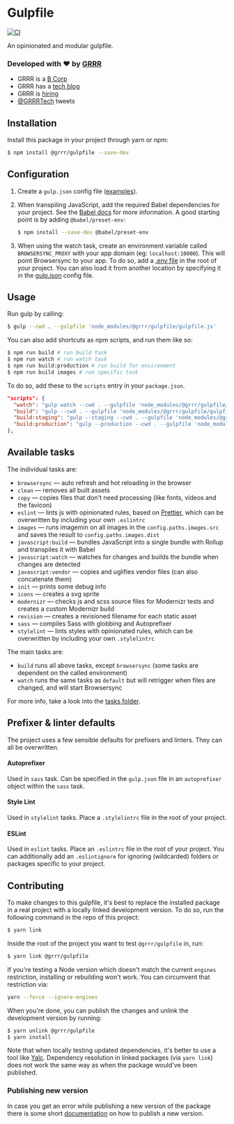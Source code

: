 # Gulpfile

[![CI](https://github.com/grrr-amsterdam/gulpfile/actions/workflows/ci.yml/badge.svg)](https://github.com/grrr-amsterdam/gulpfile/actions/workflows/ci.yml)

An opinionated and modular gulpfile.

### Developed with ❤️ by [GRRR](https://grrr.nl)

-   GRRR is a [B Corp](https://grrr.nl/en/b-corp/)
-   GRRR has a [tech blog](https://grrr.tech/)
-   GRRR is [hiring](https://grrr.nl/en/jobs/)
-   [@GRRRTech](https://twitter.com/grrrtech) tweets

## Installation

Install this package in your project through yarn or npm:

```sh
$ npm install @grrr/gulpfile --save-dev
```

## Configuration

1. Create a `gulp.json` config file ([examples](https://github.com/grrr-amsterdam/gulpfile/tree/master/examples)).

2. When transpiling JavaScript, add the required Babel dependencies for your project.
   See the [Babel docs](https://babeljs.io/docs/plugins/preset-env/) for more information. A good starting point is by adding `@babel/preset-env`:

    ```sh
    $ npm install --save-dev @babel/preset-env
    ```

3. When using the watch task, create an environment variable called `BROWSERSYNC_PROXY` with your app domain (eg: `localhost:10000`). This will point Browsersync to your app. To do so, add a [.env file](https://github.com/grrr-amsterdam/gulpfile/tree/master/examples/.env.example) in the root of your project. You can also load it from another location by specifying it in the [gulp.json](https://github.com/grrr-amsterdam/gulpfile/tree/master/examples/config-advanced.json) config file.

## Usage

Run gulp by calling:

```sh
$ gulp --cwd . --gulpfile 'node_modules/@grrr/gulpfile/gulpfile.js'
```

You can also add shortcuts as npm scripts, and run them like so:

```sh
$ npm run build # run build task
$ npm run watch # run watch task
$ npm run build:production # run build for environment
$ npm run build images # run specific task
```

To do so, add these to the `scripts` entry in your `package.json`.

```json
"scripts": {
  "watch": "gulp watch --cwd . --gulpfile 'node_modules/@grrr/gulpfile/gulpfile.js'",
  "build": "gulp --cwd . --gulpfile 'node_modules/@grrr/gulpfile/gulpfile.js'",
  "build:staging": "gulp --staging --cwd . --gulpfile 'node_modules/@grrr/gulpfile/gulpfile.js'",
  "build:production": "gulp --production --cwd . --gulpfile 'node_modules/@grrr/gulpfile/gulpfile.js'"
},
```

## Available tasks

The individual tasks are:

-   `browsersync` — auto refresh and hot reloading in the browser
-   `clean` — removes all built assets
-   `copy` — copies files that don't need processing (like fonts, videos and the favicon)
-   `eslint` — lints js with opinionated rules, based on [Prettier](https://prettier.io/), which can be overwritten by including your own `.eslintrc`
-   `images` — runs imagemin on all images in the `config.paths.images.src` and saves the result to `config.paths.images.dist`
-   `javascript:build` — bundles JavaScript into a single bundle with Rollup and transpiles it with Babel
-   `javascript:watch` — watches for changes and builds the bundle when changes are detected
-   `javascript:vendor` — copies and uglifies vendor files (can also concatenate them)
-   `init` — prints some debug info
-   `icons` — creates a svg sprite
-   `modernizr` — checks js and scss source files for Modernizr tests and creates a custom Modernizr build
-   `revision` — creates a revisioned filename for each static asset
-   `sass` — compiles Sass with globbing and Autoprefixer
-   `stylelint` — lints styles with opinionated rules, which can be overwritten by including your own `.stylelintrc`

The main tasks are:

-   `build` runs all above tasks, except `browsersync` (some tasks are dependent on the called environment)
-   `watch` runs the same tasks as `default` but will retrigger when files are changed, and will start Browsersync

For more info, take a look into the [tasks folder](https://github.com/grrr-amsterdam/gulpfile/tree/readme-update/tasks).

## Prefixer & linter defaults

The project uses a few sensible defaults for prefixers and linters. They can all be overwritten.

#### Autoprefixer

Used in `sass` task. Can be specified in the `gulp.json` file in an `autoprefixer` object within the `sass` task.

#### Style Lint

Used in `stylelint` tasks. Place a `.stylelintrc` file in the root of your project.

#### ESLint

Used in `eslint` tasks. Place an `.eslintrc` file in the root of your project. You can additionally add an `.eslintignore` for ignoring (wildcarded) folders or packages specific to your project.

## Contributing

To make changes to this gulpfile, it's best to replace the installed package in a real project with a locally linked development version. To do so, run the following command in the repo of this project:

```sh
$ yarn link
```

Inside the root of the project you want to test `@grrr/gulpfile` in, run:

```sh
$ yarn link @grrr/gulpfile
```

If you're testing a Node version which doesn't match the current `engines` restriction, installing or rebuilding won't work. You can circumvent that restriction via:

```sh
yarn --force --ignore-engines
```

When you're done, you can publish the changes and unlink the development version by running:

```sh
$ yarn unlink @grrr/gulpfile
$ yarn install
```

Note that when locally testing updated dependencies, it's better to use a tool like [Yalc](https://github.com/whitecolor/yalc). Dependency resolution in linked packages (via `yarn link`) does not work the same way as when the package would've been published.

### Publishing new version

In case you get an error while publishing a new version of the package there is some short [documentation](https://coda.io/d/_dkXTSr4dR9g/Yarn_suOoE#_luqQv) on how to publish a new version.
